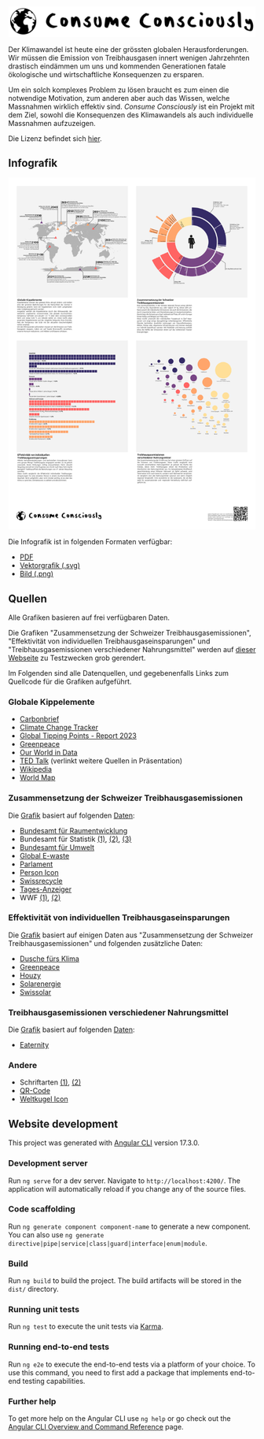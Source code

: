![Logo](Logo.png)

Der Klimawandel ist heute eine der grössten globalen Herausforderungen.
Wir müssen die Emission von Treibhausgasen innert wenigen Jahrzehnten drastisch eindämmen um uns und kommenden Generationen fatale ökologische und wirtschaftliche Konsequenzen zu ersparen.

Um ein solch komplexes Problem zu lösen braucht es zum einen die notwendige Motivation, zum anderen aber auch das Wissen, welche Massnahmen wirklich effektiv sind.
_Consume Consciously_ ist ein Projekt mit dem Ziel, sowohl die Konsequenzen des Klimawandels als auch individuelle Massnahmen aufzuzeigen.

Die Lizenz befindet sich [hier](LICENSE).

## Infografik

![Vorschau](poster/poster.png)

Die Infografik ist in folgenden Formaten verfügbar:

* [PDF](poster/poster.pdf)
* [Vektorgrafik (.svg)](poster/poster.svg)
* [Bild (.png)](poster/poster.png)

## Quellen

Alle Grafiken basieren auf frei verfügbaren Daten.

Die Grafiken "Zusammensetzung der Schweizer Treibhausgasemissionen", "Effektivität von individuellen Treibhausgaseinsparungen" und "Treibhausgasemissionen verschiedener Nahrungsmittel" werden auf [dieser Webseite](https://co2nscious.web.app/) zu Testzwecken grob gerendert.

Im Folgenden sind alle Datenquellen, und gegebenenfalls Links zum Quellcode für die Grafiken aufgeführt.

### Globale Kippelemente

* [Carbonbrief](https://www.carbonbrief.org/explainer-nine-tipping-points-that-could-be-triggered-by-climate-change/)
* [Climate Change Tracker](https://climatechangetracker.org/igcc)
* [Global Tipping Points - Report 2023](https://report-2023.global-tipping-points.org/section2/2-tipping-point-impacts/2-2-assessing-impacts-of-earth-system-tipping-points-on-human-societies/2-2-5-potential-for-earth-system-tipping-points-to-magnify-or-accelerate-impacts-of-global-warming/)
* [Greenpeace](https://www.greenpeace.org.uk/challenges/climate-change/solutions-climate-change/)
* [Our World in Data](https://ourworldindata.org/grapher/consumption-co2-per-capita-equity?tab=table&time=2022)
* [TED Talk](https://www.youtube.com/watch?v=Vl6VhCAeEfQ) (verlinkt weitere Quellen in Präsentation)
* [Wikipedia](https://en.wikipedia.org/wiki/Tipping_points_in_the_climate_system)
* [World Map](https://en.m.wikipedia.org/wiki/File:BlankMap-World.svg)

### Zusammensetzung der Schweizer Treibhausgasemissionen

Die [Grafik](src/app/components/footprint-sunburst/chart.component.ts) basiert auf folgenden [Daten](src/app/data/Data.ts):

* [Bundesamt für Raumentwicklung](https://www.are.admin.ch/dam/are/de/dokumente/verkehr/dokumente/mikrozensus/verkehrsverhalten-der-bevolkerung-2015.pdf.download.pdf/Verkehrsverhalten%20der%20Bev%C3%B6lkerung%202015.pdf)
* Bundesamt für Statistik [(1)](https://www.bfs.admin.ch/bfs/de/home/statistiken/bevoelkerung.assetdetail.32374798.html), [(2)](https://www.bfs.admin.ch/news/de/2022-0544), [(3)](https://www.bfs.admin.ch/bfs/de/home/statistiken/mobilitaet-verkehr/unfaelle-umweltauswirkungen/umweltauswirkungen.html)
* [Bundesamt für Umwelt](https://www.bafu.admin.ch/bafu/de/home/themen/klima/zustand/daten/co2-statistik.html)
* [Global E-waste](https://api.globalewaste.org/publications/file/297/Global-E-waste-Monitor-2024.pdf)
* [Parlament](https://www.parlament.ch/de/ratsbetrieb/suche-curia-vista/geschaeft?AffairId=20214259)
* [Person Icon](https://uxwing.com/genderqueer-genderless-person-icon/)
* [Swissrecycle](https://swissrecycle.ch/de/wertstoffe-wissen/leistungsbericht-2023/kennzahlen)
* [Tages-Anzeiger](https://www.tagesanzeiger.ch/altkleider-sammlung-nur-wenig-kleider-werden-recycelt-529856152838)
* WWF [(1)](https://www.wwf.ch/de/nachhaltig-leben/footprintrechner), [(2)](https://www.wwf.ch/de/nachhaltig-leben/mein-fussabdruck-mobilitaet)

### Effektivität von individuellen Treibhausgaseinsparungen

Die [Grafik](src/app/components/savings/savings-chart.component.ts) basiert auf einigen Daten aus "Zusammensetzung der Schweizer Treibhausgasemissionen" und folgenden zusätzliche Daten:

* [Dusche fürs Klima](https://duschbrause-co2.ch/fileadmin/ihs_bilder_grafiken/infografik_einsparungen_haushalt.jpg)
* [Greenpeace](https://www.greenpeace.ch/static/planet4-switzerland-stateless/2022/03/20967b15-infras_zusammenfassung-laengere-nutzungsdauer_de_20220322.pdf)
* [Houzy](https://www.houzy.ch/post/co2-emissionen-von-heizungen)
* [Solarenergie](https://www.solarenergie.de/photovoltaikanlage/finanzielles/lohnt-sich-photovoltaik/photovoltaik-im-winter)
* [Swissolar](https://www.swissolar.ch/01_wissen/swissolar-publikationen/branchen-faktenblatt_pv_ch_d.pdf)

### Treibhausgasemissionen verschiedener Nahrungsmittel

Die [Grafik](src/app/components/nutrition-ayce/chart.component.ts) basiert auf folgenden [Daten](src/app/data/NutritionAyce.ts):

* [Eaternity](https://foodforfuturefreiburg.de/wp-content/uploads/2022/04/Eaternity-All-you-can-eat.pdf)

### Andere

* Schriftarten [(1)](https://www.fontspace.com/joe-as-font-f26151), [(2)](https://design.ubuntu.com/font)
* [QR-Code](https://www.qrcode-monkey.com/)
* [Weltkugel Icon](https://www.svgrepo.com/svg/137733/world)

## Website development

This project was generated with [Angular CLI](https://github.com/angular/angular-cli) version 17.3.0.

### Development server

Run `ng serve` for a dev server. Navigate to `http://localhost:4200/`. The application will automatically reload if you change any of the source files.

### Code scaffolding

Run `ng generate component component-name` to generate a new component. You can also use `ng generate directive|pipe|service|class|guard|interface|enum|module`.

### Build

Run `ng build` to build the project. The build artifacts will be stored in the `dist/` directory.

### Running unit tests

Run `ng test` to execute the unit tests via [Karma](https://karma-runner.github.io).

### Running end-to-end tests

Run `ng e2e` to execute the end-to-end tests via a platform of your choice. To use this command, you need to first add a package that implements end-to-end testing capabilities.

### Further help

To get more help on the Angular CLI use `ng help` or go check out the [Angular CLI Overview and Command Reference](https://angular.io/cli) page.
